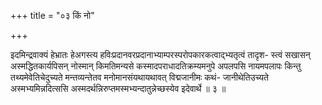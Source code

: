 +++
title = "०३ किं नो"

+++

इदमिन्द्रवाक्यं हेभ्रातः हेअगस्त्य हविःप्रदानवरप्रदानाभ्याम्परस्परोपकारकत्वाद्भ्यतृत्वं तादृश- स्त्वं सखासन् अस्मद्धितकार्यपिसन् नोस्मान् किमतिमन्यसे कस्मादपराधादतिक्रम्यमनुपे अपलपसि नायमपलापः किन्तु तथ्यमेवेतिचेदुच्यते मन्तव्यन्तेतव मनोमानसंयथायथावत् विद्मजानीमः कथं- जानीथेतिउच्यते अस्मभ्यमिन्नदित्ससि अस्मदर्थन्निरुप्तमस्मभ्यन्दातुन्नेच्छस्येव इदेवार्थे ॥ ३ ॥